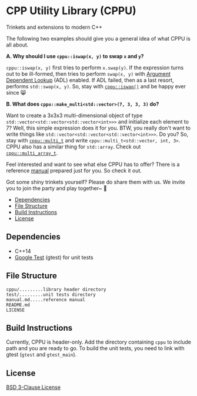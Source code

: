 # CPP Utility Library (CPPU)

Trinkets and extensions to modern C++

The following two examples should give you a general idea of what CPPU is all about.

**A. Why should I use `cppu::iswap(x, y)` to swap `x` and `y`?**

`cppu::iswap(x, y)` first tries to perform `x.swap(y)`. If the expression turns
out to be ill-formed, then tries to perform `swap(x, y)` with
[Argument Dependent Lookup](http://en.cppreference.com/w/cpp/language/adl) (ADL)
enabled. If ADL failed, then as a last resort, performs `std::swap(x, y)`. So,
stay with [`cppu::iswap()`](https://github.com/Lingxi-Li/CPP_Utility/blob/master/manual.md#iswap)
and be happy ever since :smile_cat:

**B. What does `cppu::make_multi<std::vector>(7, 3, 3, 3)` do?**

Want to create a 3x3x3 multi-dimensional object of type
`std::vector<std::vector<std::vector<int>>>` and initialize each element to 7?
Well, this simple expression does it for you. BTW, you really don't want to
write things like `std::vector<std::vector<std::vector<int>>>`. Do you? So, stay
with [`cppu::multi_t`](https://github.com/Lingxi-Li/CPP_Utility/blob/master/manual.md#multi_t)
and write `cppu::multi_t<std::vector, int, 3>`. CPPU also has a similar thing
for `std::array`. Check out [`cppu::multi_array_t`](https://github.com/Lingxi-Li/CPP_Utility/blob/master/manual.md#multi_array_t).

Feel interested and want to see what else CPPU has to offer? There is a reference
[manual](https://github.com/Lingxi-Li/CPP_Utility/blob/master/manual.md)
prepared just for you. So check it out.

Got some shiny trinkets yourself? Please do share them with us. We invite you to
join the party and play together~ :tada:

- [Dependencies](#depend)
- [File Structure](#struct)
- [Build Instructions](#build)
- [License](#license)

<a name="depend"></a>
## Dependencies

- C++14
- [Google Test](https://github.com/google/googletest) (gtest) for unit tests

<a name="struct"></a>
## File Structure

~~~
cppu/.........library header directory
test/.........unit tests directory
manual.md.....reference manual
README.md
LICENSE
~~~

<a name="build"></a>
## Build Instructions

Currently, CPPU is header-only. Add the directory containing `cppu` to include
path and you are ready to go. To build the unit tests, you need to link with
gtest (`gtest` and `gtest_main`).

<a name="license"></a>
## License

[BSD 3-Clause License](https://opensource.org/licenses/BSD-3-Clause)
